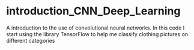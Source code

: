 # introduction_CNN_Deep_Learning
 
A introduction to the use of convolutional neural networks. In this code I start using the library TensorFlow to help me classify clothing pictures on different categories
